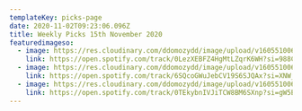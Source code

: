 ```yaml
---
templateKey: picks-page
date: 2020-11-02T09:23:06.096Z
title: Weekly Picks 15th November 2020
featuredimageso:
  - image: https://res.cloudinary.com/ddomozydd/image/upload/v1605510068/prodigiium800_k5qzlb.jpg
    link: https://open.spotify.com/track/0LezXEBFZ4HgMtLZqrK6WH?si=988CYU28SruXiG-9JJAMog
  - image: https://res.cloudinary.com/ddomozydd/image/upload/v1605510066/m1ld800_d7fcwm.jpg
    link: https://open.spotify.com/track/6SQcoGWuJebCV19S6SJQAx?si=XNW_WShoTgG4WYteOzqKKg
  - image: https://res.cloudinary.com/ddomozydd/image/upload/v1605510066/oculus800_eys2mz.jpg
    link: https://open.spotify.com/track/0TEkybnIVJiTCW8BM6SXnp?si=gW5ETRoQTaiIWrm7oGTgcw
---
```

